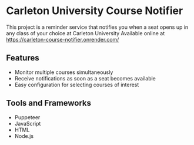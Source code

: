 # Carleton University Course Notifier

This project is a reminder service that notifies you when a seat opens up in any class of your choice at Carleton University
Available online at https://carleton-course-notifier.onrender.com/

## Features

- Monitor multiple courses simultaneously
- Receive notifications as soon as a seat becomes available
- Easy configuration for selecting courses of interest

## Tools and Frameworks
- Puppeteer
- JavaScript
- HTML
- Node.js

